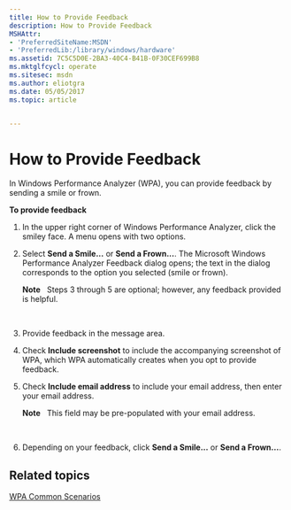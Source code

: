 ```yaml
---
title: How to Provide Feedback
description: How to Provide Feedback
MSHAttr:
- 'PreferredSiteName:MSDN'
- 'PreferredLib:/library/windows/hardware'
ms.assetid: 7C5C5D0E-2BA3-40C4-B41B-0F30CEF699B8
ms.mktglfcycl: operate
ms.sitesec: msdn
ms.author: eliotgra
ms.date: 05/05/2017
ms.topic: article


---
```


# How to Provide Feedback


In Windows Performance Analyzer (WPA), you can provide feedback by sending a smile or frown.

**To provide feedback**

1.  In the upper right corner of Windows Performance Analyzer, click the smiley face. A menu opens with two options.

2.  Select **Send a Smile...** or **Send a Frown...**. The Microsoft Windows Performance Analyzer Feedback dialog opens; the text in the dialog corresponds to the option you selected (smile or frown).

    **Note**  
    Steps 3 through 5 are optional; however, any feedback provided is helpful.

     

3.  Provide feedback in the message area.

4.  Check **Include screenshot** to include the accompanying screenshot of WPA, which WPA automatically creates when you opt to provide feedback.

5.  Check **Include email address** to include your email address, then enter your email address.

    **Note**  
    This field may be pre-populated with your email address.

     

6.  Depending on your feedback, click **Send a Smile...** or **Send a Frown...**.

## Related topics


[WPA Common Scenarios](windows-performance-analyzer-common-scenarios.md)

 

 








